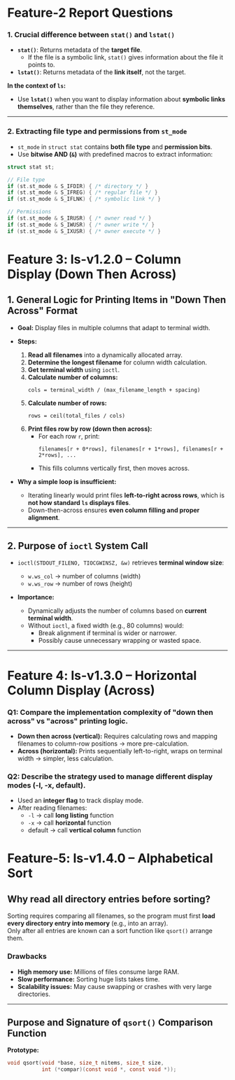 # Feature-2 Report Questions

### 1. Crucial difference between `stat()` and `lstat()`

- **`stat()`**: Returns metadata of the **target file**.  
  - If the file is a symbolic link, `stat()` gives information about the file it points to.  
- **`lstat()`**: Returns metadata of the **link itself**, not the target.  

**In the context of `ls`:**  
- Use **`lstat()`** when you want to display information about **symbolic links themselves**, rather than the file they reference.

---

### 2. Extracting file type and permissions from `st_mode`

- `st_mode` in `struct stat` contains **both file type** and **permission bits**.  
- Use **bitwise AND (`&`)** with predefined macros to extract information:

```c
struct stat st;

// File type
if (st.st_mode & S_IFDIR) { /* directory */ }
if (st.st_mode & S_IFREG) { /* regular file */ }
if (st.st_mode & S_IFLNK) { /* symbolic link */ }

// Permissions
if (st.st_mode & S_IRUSR) { /* owner read */ }
if (st.st_mode & S_IWUSR) { /* owner write */ }
if (st.st_mode & S_IXUSR) { /* owner execute */ }
```


# Feature 3: ls-v1.2.0 – Column Display (Down Then Across)

## 1. General Logic for Printing Items in "Down Then Across" Format

- **Goal:** Display files in multiple columns that adapt to terminal width.  
- **Steps:**
  1. **Read all filenames** into a dynamically allocated array.  
  2. **Determine the longest filename** for column width calculation.  
  3. **Get terminal width** using `ioctl`.  
  4. **Calculate number of columns:**  
     ```
     cols = terminal_width / (max_filename_length + spacing)
     ```
  5. **Calculate number of rows:**  
     ```
     rows = ceil(total_files / cols)
     ```
  6. **Print files row by row (down then across):**  
     - For each row `r`, print:
       ```
       filenames[r + 0*rows], filenames[r + 1*rows], filenames[r + 2*rows], ...
       ```
     - This fills columns vertically first, then moves across.

- **Why a simple loop is insufficient:**  
  - Iterating linearly would print files **left-to-right across rows**, which is **not how standard `ls` displays files**.  
  - Down-then-across ensures **even column filling and proper alignment**.

---

## 2. Purpose of `ioctl` System Call

- `ioctl(STDOUT_FILENO, TIOCGWINSZ, &w)` retrieves **terminal window size**:
  - `w.ws_col` → number of columns (width)  
  - `w.ws_row` → number of rows (height)

- **Importance:**  
  - Dynamically adjusts the number of columns based on **current terminal width**.  
  - Without `ioctl`, a fixed width (e.g., 80 columns) would:
    - Break alignment if terminal is wider or narrower.  
    - Possibly cause unnecessary wrapping or wasted space.

---

# Feature 4: ls-v1.3.0 –  Horizontal Column Display (Across)

### Q1: Compare the implementation complexity of "down then across" vs "across" printing logic.
- **Down then across (vertical):** Requires calculating rows and mapping filenames to column-row positions → more pre-calculation.  
- **Across (horizontal):** Prints sequentially left-to-right, wraps on terminal width → simpler, less calculation.

### Q2: Describe the strategy used to manage different display modes (-l, -x, default).
- Used an **integer flag** to track display mode.  
- After reading filenames:
  - `-l` → call **long listing** function  
  - `-x` → call **horizontal** function  
  - default → call **vertical column** function
 
# Feature-5: ls-v1.4.0 – Alphabetical Sort

## Why read all directory entries before sorting?

Sorting requires comparing all filenames, so the program must first **load every directory entry into memory** (e.g., into an array).  
Only after all entries are known can a sort function like `qsort()` arrange them.

### Drawbacks
- **High memory use:** Millions of files consume large RAM.  
- **Slow performance:** Sorting huge lists takes time.  
- **Scalability issues:** May cause swapping or crashes with very large directories.

---

## Purpose and Signature of `qsort()` Comparison Function

**Prototype:**
```c
void qsort(void *base, size_t nitems, size_t size,
           int (*compar)(const void *, const void *));






